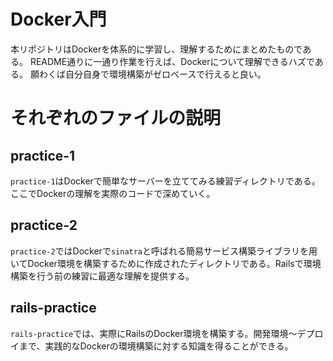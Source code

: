 # Docker入門
本リポジトリはDockerを体系的に学習し、理解するためにまとめたものである。
README通りに一通り作業を行えば、Dockerについて理解できるハズである。
願わくば自分自身で環境構築がゼロベースで行えると良い。

# それぞれのファイルの説明
## practice-1
`practice-1`はDockerで簡単なサーバーを立ててみる練習ディレクトリである。ここでDockerの理解を実際のコードで深めていく。

## practice-2
`practice-2`ではDockerで`sinatra`と呼ばれる簡易サービス構築ライブラリを用いてDocker環境を構築するために作成されたディレクトリである。Railsで環境構築を行う前の練習に最適な理解を提供する。

## rails-practice
`rails-practice`では、実際にRailsのDocker環境を構築する。開発環境〜デプロイまで、実践的なDockerの環境構築に対する知識を得ることができる。